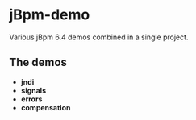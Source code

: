 # jBpm-demo

Various jBpm 6.4 demos combined in a single project.

## The demos

- **jndi**
- **signals**
- **errors**
- **compensation**
